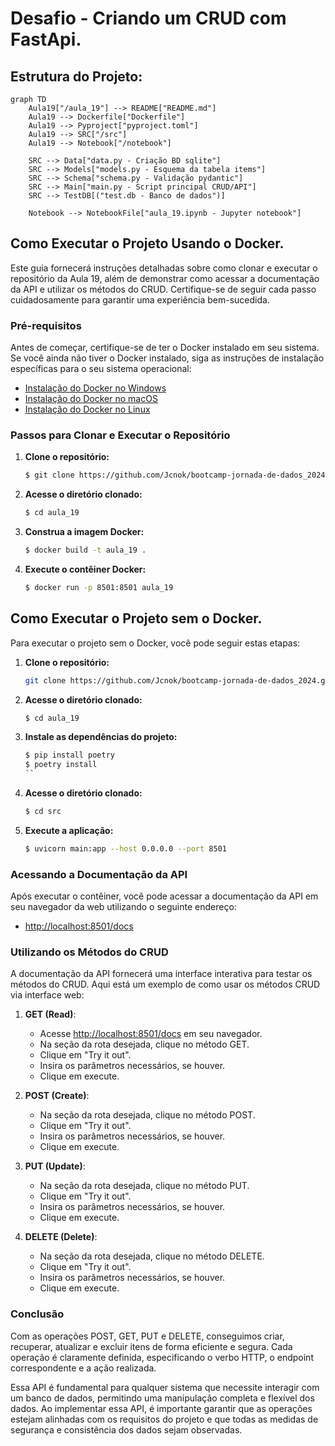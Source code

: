 # Desafio - Criando um CRUD com FastApi.

## Estrutura do Projeto:

```mermaid
graph TD
    Aula19["/aula_19"] --> README["README.md"]
    Aula19 --> Dockerfile["Dockerfile"]
    Aula19 --> Pyproject["pyproject.toml"]
    Aula19 --> SRC["/src"]
    Aula19 --> Notebook["/notebook"]

    SRC --> Data["data.py - Criação BD sqlite"]
    SRC --> Models["models.py - Esquema da tabela items"]
    SRC --> Schema["schema.py - Validação pydantic"]
    SRC --> Main["main.py - Script principal CRUD/API"]
    SRC --> TestDB[("test.db - Banco de dados")]

    Notebook --> NotebookFile["aula_19.ipynb - Jupyter notebook"]

```


## Como Executar o Projeto Usando o Docker.

Este guia fornecerá instruções detalhadas sobre como clonar e executar o repositório da Aula 19, além de demonstrar como acessar a documentação da API e utilizar os métodos do CRUD. Certifique-se de seguir cada passo cuidadosamente para garantir uma experiência bem-sucedida.

### Pré-requisitos
Antes de começar, certifique-se de ter o Docker instalado em seu sistema. Se você ainda não tiver o Docker instalado, siga as instruções de instalação específicas para o seu sistema operacional:
- [Instalação do Docker no Windows](https://docs.docker.com/desktop/install/windows-install/)
- [Instalação do Docker no macOS](https://docs.docker.com/desktop/install/mac-install/)
- [Instalação do Docker no Linux](https://docs.docker.com/desktop/install/linux-install/)

### Passos para Clonar e Executar o Repositório

1. **Clone o repositório:**
   ```bash
   $ git clone https://github.com/Jcnok/bootcamp-jornada-de-dados_2024.git
   ```

2. **Acesse o diretório clonado:**
   ```bash
   $ cd aula_19
   ```

3. **Construa a imagem Docker:**
   ```bash
   $ docker build -t aula_19 .
   ```

4. **Execute o contêiner Docker:**
   ```bash
   $ docker run -p 8501:8501 aula_19
   ```
## Como Executar o Projeto sem o Docker.

Para executar o projeto sem o Docker, você pode seguir estas etapas:

1. **Clone o repositório:**
   ```bash
   git clone https://github.com/Jcnok/bootcamp-jornada-de-dados_2024.git
   ```

2. **Acesse o diretório clonado:**
   ```bash
   $ cd aula_19
   ```

3. **Instale as dependências do projeto:**
   ```bash
   $ pip install poetry
   $ poetry install
   ``
4. **Acesse o diretório clonado:**
   ```bash
   $ cd src
   ````
5. **Execute a aplicação:**
   ```bash
   $ uvicorn main:app --host 0.0.0.0 --port 8501
   ```

### Acessando a Documentação da API
Após executar o contêiner, você pode acessar a documentação da API em seu navegador da web utilizando o seguinte endereço:
- [http://localhost:8501/docs](http://localhost:8501/docs)

### Utilizando os Métodos do CRUD
A documentação da API fornecerá uma interface interativa para testar os métodos do CRUD. Aqui está um exemplo de como usar os métodos CRUD via interface web:

1. **GET (Read)**:
   - Acesse [http://localhost:8501/docs](http://localhost:8501/docs) em seu navegador.
   - Na seção da rota desejada, clique no método GET.
   - Clique em "Try it out".
   - Insira os parâmetros necessários, se houver.
   - Clique em execute.

2. **POST (Create)**:
   - Na seção da rota desejada, clique no método POST.
   - Clique em "Try it out".
   - Insira os parâmetros necessários, se houver.
   - Clique em execute.

3. **PUT (Update)**:
   - Na seção da rota desejada, clique no método PUT.
   - Clique em "Try it out".
   - Insira os parâmetros necessários, se houver.
   - Clique em execute.

4. **DELETE (Delete)**:
   - Na seção da rota desejada, clique no método DELETE.
   - Clique em "Try it out".
   - Insira os parâmetros necessários, se houver.
   - Clique em execute.

### Conclusão
Com as operações POST, GET, PUT e DELETE, conseguimos criar, recuperar, atualizar e excluir itens de forma eficiente e segura. Cada operação é claramente definida, especificando o verbo HTTP, o endpoint correspondente e a ação realizada.

Essa API é fundamental para qualquer sistema que necessite interagir com um banco de dados, permitindo uma manipulação completa e flexível dos dados. Ao implementar essa API, é importante garantir que as operações estejam alinhadas com os requisitos do projeto e que todas as medidas de segurança e consistência dos dados sejam observadas.
